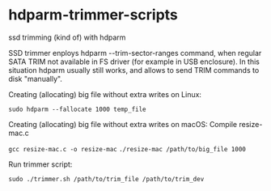 # hdparm-trimmer-scripts

ssd trimming (kind of) with hdparm 

SSD trimmer enploys hdparm --trim-sector-ranges command, 
when regular SATA TRIM not available in FS driver (for example in USB enclosure).
In this situation hdparm usually still works, and allows to send TRIM commands to disk "manually".

Creating (allocating) big file without extra writes on Linux:

`sudo hdparm --fallocate 1000 temp_file`

Creating (allocating) big file without extra writes on macOS:
Compile resize-mac.c

`gcc resize-mac.c -o resize-mac`
`./resize-mac /path/to/big_file 1000`

Run trimmer script:

`sudo ./trimmer.sh /path/to/trim_file /path/to/trim_dev`



